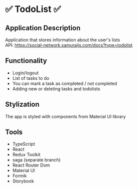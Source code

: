 # ✅ TodoList ✅

## Application Description

Application that stores information about the user's lists \
API: https://social-network.samuraijs.com/docs?type=todolist

## Functionality
- Login/logout
- List of tasks to do
- You can mark a task as completed / not completed
- Adding new or deleting tasks and todolists

## Stylization
The app is styled with components from Material UI library

## Tools
- TypeScript
- React
- Redux Toolkit
- saga (separate branch)
- React Router Dom
- Material UI
- Formik
- Storybook
